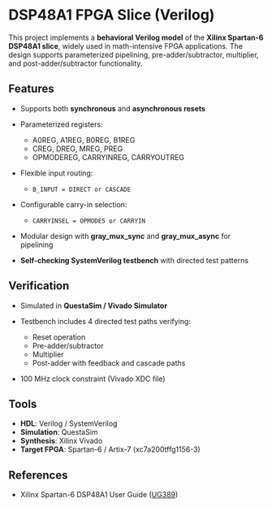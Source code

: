 # DSP48A1 FPGA Slice (Verilog)

This project implements a **behavioral Verilog model** of the **Xilinx Spartan-6 DSP48A1 slice**, widely used in math-intensive FPGA applications. The design supports parameterized pipelining, pre-adder/subtractor, multiplier, and post-adder/subtractor functionality.

## Features

* Supports both **synchronous** and **asynchronous resets**
* Parameterized registers:

  * A0REG, A1REG, B0REG, B1REG
  * CREG, DREG, MREG, PREG
  * OPMODEREG, CARRYINREG, CARRYOUTREG
* Flexible input routing:

  * `B_INPUT = DIRECT or CASCADE`
* Configurable carry-in selection:

  * `CARRYINSEL = OPMODE5 or CARRYIN`
* Modular design with **gray\_mux\_sync** and **gray\_mux\_async** for pipelining
* **Self-checking SystemVerilog testbench** with directed test patterns

## Verification

* Simulated in **QuestaSim / Vivado Simulator**
* Testbench includes 4 directed test paths verifying:

  * Reset operation
  * Pre-adder/subtractor
  * Multiplier
  * Post-adder with feedback and cascade paths
* 100 MHz clock constraint (Vivado XDC file)

## Tools

* **HDL**: Verilog / SystemVerilog
* **Simulation**: QuestaSim
* **Synthesis**: Xilinx Vivado
* **Target FPGA**: Spartan-6 / Artix-7 (xc7a200tffg1156-3)


## References

* Xilinx Spartan-6 DSP48A1 User Guide ([UG389](https://www.xilinx.com/support/documentation/user_guides/ug389.pdf))
  

